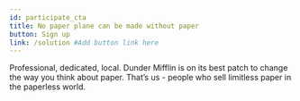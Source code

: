```yaml
---
id: participate_cta
title: No paper plane can be made without paper
button: Sign up
link: /solution #Add button link here
---
```


Professional, dedicated, local. Dunder Mifflin is on its best patch to change the way you think about paper. That’s us - people who sell limitless paper in the paperless world.
